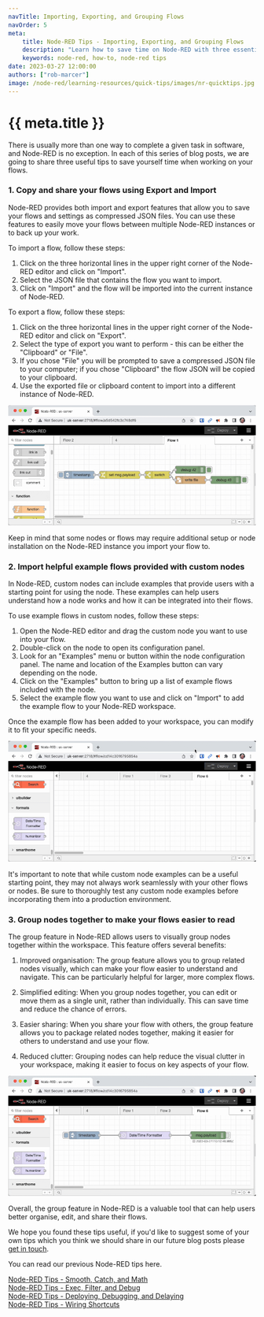 ```yaml
---
navTitle: Importing, Exporting, and Grouping Flows
navOrder: 5
meta:
    title: Node-RED Tips - Importing, Exporting, and Grouping Flows
    description: "Learn how to save time on Node-RED with three essential techniques: exporting and importing flows, accessing example flows from custom nodes, and organizing nodes using groups for improved clarity and management."
    keywords: node-red, how-to, node-red tips
date: 2023-03-27 12:00:00
authors: ["rob-marcer"]
image: /node-red/learning-resources/quick-tips/images/nr-quicktips.jpg
---
```

# {{ meta.title }}

There is usually more than one way to complete a given task in software, and Node-RED is no exception. In each of this series of blog posts, we are going to share three useful tips to save yourself time when working on your flows.

### 1. Copy and share your flows using Export and Import

Node-RED provides both import and export features that allow you to save your flows and settings as compressed JSON files. You can use these features to easily move your flows between multiple Node-RED instances or to back up your work.

To import a flow, follow these steps:

1. Click on the three horizontal lines in the upper right corner of the Node-RED editor and click on "Import".
2. Select the JSON file that contains the flow you want to import.
3. Click on "Import" and the flow will be imported into the current instance of Node-RED.

To export a flow, follow these steps:

1. Click on the three horizontal lines in the upper right corner of the Node-RED editor and click on "Export".
2. Select the type of export you want to perform - this can be either the "Clipboard" or "File".
3. If you chose "File" you will be prompted to save a compressed JSON file to your computer; if you chose "Clipboard" the flow JSON will be copied to your clipboard.
4. Use the exported file or clipboard content to import into a different instance of Node-RED.

![Import and export your flows](./images/import-export.gif "Import and export your flows")

Keep in mind that some nodes or flows may require additional setup or node installation on the Node-RED instance you import your flow to.

### 2. Import helpful example flows provided with custom nodes

In Node-RED, custom nodes can include examples that provide users with a starting point for using the node. These examples can help users understand how a node works and how it can be integrated into their flows. 

To use example flows in custom nodes, follow these steps:

1. Open the Node-RED editor and drag the custom node you want to use into your flow.
2. Double-click on the node to open its configuration panel.
3. Look for an "Examples" menu or button within the node configuration panel. The name and location of the Examples button can vary depending on the node.
4. Click on the "Examples" button to bring up a list of example flows included with the node.
5. Select the example flow you want to use and click on "Import" to add the example flow to your Node-RED workspace.

Once the example flow has been added to your workspace, you can modify it to fit your specific needs.

![Using the example flow included in the moment node](./images/example.gif "Using the example flow included in the moment node")

It's important to note that while custom node examples can be a useful starting point, they may not always work seamlessly with your other flows or nodes. Be sure to thoroughly test any custom node examples before incorporating them into a production environment.

### 3. Group nodes together to make your flows easier to read

The group feature in Node-RED allows users to visually group nodes together within the workspace. This feature offers several benefits:

1. Improved organisation: The group feature allows you to group related nodes visually, which can make your flow easier to understand and navigate. This can be particularly helpful for larger, more complex flows.

2. Simplified editing: When you group nodes together, you can edit or move them as a single unit, rather than individually. This can save time and reduce the chance of errors.

3. Easier sharing: When you share your flow with others, the group feature allows you to package related nodes together, making it easier for others to understand and use your flow.

4. Reduced clutter: Grouping nodes can help reduce the visual clutter in your workspace, making it easier to focus on key aspects of your flow.

![Grouping your nodes to make them easier to read](./images/groups.gif "Grouping your nodes to make them easier to read")

Overall, the group feature in Node-RED is a valuable tool that can help users better organise, edit, and share their flows.

We hope you found these tips useful, if you'd like to suggest some of your own tips which you think we should share in our future blog posts please [get in touch](mailto:contact@flowfuse.com).

You can read our previous Node-RED tips here.

[Node-RED Tips - Smooth, Catch, and Math](/node-red/learning-resources/quick-tips/node-red-tips-4/)\
[Node-RED Tips - Exec, Filter, and Debug](/node-red/learning-resources/quick-tips/node-red-tips-3/)\
[Node-RED Tips - Deploying, Debugging, and Delaying](/node-red/learning-resources/quick-tips/node-red-tips-2/)\
[Node-RED Tips - Wiring Shortcuts
](/node-red/learning-resources/quick-tips/node-red-tips-1/)

